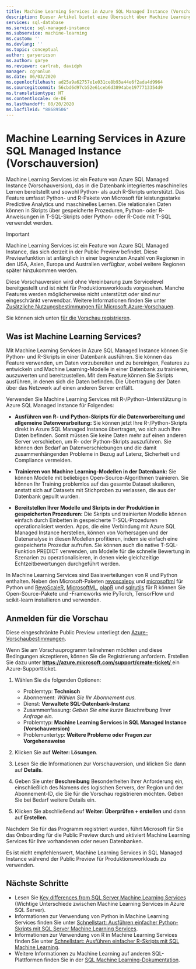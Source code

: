 ```yaml
---
title: Machine Learning Services in Azure SQL Managed Instance (Vorschauversion)
description: Dieser Artikel bietet eine Übersicht über Machine Learning Services in Azure SQL Managed Instance.
services: sql-database
ms.service: sql-managed-instance
ms.subservice: machine-learning
ms.custom: ''
ms.devlang: ''
ms.topic: conceptual
author: garyericson
ms.author: garye
ms.reviewer: carlrab, davidph
manager: cgronlun
ms.date: 06/03/2020
ms.openlocfilehash: ad25a9a62757e1e031ce8b93a44e6f2ada4d9964
ms.sourcegitcommit: 56cbd6d97cb52e61ceb6d3894abe1977713354d9
ms.translationtype: HT
ms.contentlocale: de-DE
ms.lasthandoff: 08/20/2020
ms.locfileid: "88689506"
---
```

# <a name="machine-learning-services-in-azure-sql-managed-instance-preview"></a>Machine Learning Services in Azure SQL Managed Instance (Vorschauversion)

Machine Learning Services ist ein Feature von Azure SQL Managed Instance (Vorschauversion), das in die Datenbank integriertes maschinelles Lernen bereitstellt und sowohl Python- als auch R-Skripts unterstützt. Das Feature umfasst Python- und R-Pakete von Microsoft für leistungsstarke Predictive Analytics und maschinelles Lernen. Die relationalen Daten können in Skripts über gespeicherte Prozeduren, Python- oder R-Anweisungen in T-SQL-Skripts oder Python- oder R-Code mit T-SQL verwendet werden.

> [!IMPORTANT]
> Machine Learning Services ist ein Feature von Azure SQL Managed Instance, das sich derzeit in der Public Preview befindet.
> Diese Previewfunktion ist anfänglich in einer begrenzten Anzahl von Regionen in den USA, Asien, Europa und Australien verfügbar, wobei weitere Regionen später hinzukommen werden.
>
> Diese Vorschauversion wird ohne Vereinbarung zum Servicelevel bereitgestellt und ist nicht für Produktionsworkloads vorgesehen. Manche Features werden möglicherweise nicht unterstützt oder sind nur eingeschränkt verwendbar.
> Weitere Informationen finden Sie unter [Zusätzliche Nutzungsbestimmungen für Microsoft Azure-Vorschauen](https://azure.microsoft.com/support/legal/preview-supplemental-terms/).
>
> Sie können sich unten [für die Vorschau registrieren](#signup).

## <a name="what-is-machine-learning-services"></a>Was ist Machine Learning Services?

Mit Machine Learning Services in Azure SQL Managed Instance können Sie Python- und R-Skripts in einer Datenbank ausführen. Sie können das Feature verwenden, um Daten vorzubereiten und zu bereinigen, Features zu entwickeln und Machine Learning-Modelle in einer Datenbank zu trainieren, auszuwerten und bereitzustellen. Mit dem Feature können Sie Skripts ausführen, in denen sich die Daten befinden. Die Übertragung der Daten über das Netzwerk auf einen anderen Server entfällt.

Verwenden Sie Machine Learning Services mit R-/Python-Unterstützung in Azure SQL Managed Instance für Folgendes:

- **Ausführen von R- und Python-Skripts für die Datenvorbereitung und allgemeine Datenverarbeitung:** Sie können jetzt Ihre R-/Python-Skripts direkt in Azure SQL Managed Instance übertragen, wo sich auch Ihre Daten befinden. Somit müssen Sie keine Daten mehr auf einen anderen Server verschieben, um R- oder Python-Skripts auszuführen. Sie können den Bedarf an Datenverschiebungen und die damit zusammenhängenden Probleme in Bezug auf Latenz, Sicherheit und Compliance vermeiden.

- **Trainieren von Machine Learning-Modellen in der Datenbank:** Sie können Modelle mit beliebigen Open-Source-Algorithmen trainieren. Sie können Ihr Training problemlos auf das gesamte Dataset skalieren, anstatt sich auf Datasets mit Stichproben zu verlassen, die aus der Datenbank gepullt wurden.

- **Bereitstellen Ihrer Modelle und Skripts in der Produktion in gespeicherten Prozeduren:** Die Skripts und trainierten Modelle können einfach durch Einbetten in gespeicherte T-SQL-Prozeduren operationalisiert werden. Apps, die eine Verbindung mit Azure SQL Managed Instance herstellen, können von Vorhersagen und der Datenanalyse in diesen Modellen profitieren, indem sie einfach eine gespeicherte Prozedur aufrufen. Sie können auch die native T-SQL-Funktion PREDICT verwenden, um Modelle für die schnelle Bewertung in Szenarien zu operationalisieren, in denen viele gleichzeitige Echtzeitbewertungen durchgeführt werden.

In Machine Learning Services sind Basisverteilungen von R und Python enthalten. Neben den Microsoft-Paketen [revoscalepy](https://docs.microsoft.com/sql/advanced-analytics/python/ref-py-revoscalepy) und [microsoftml](https://docs.microsoft.com/sql/advanced-analytics/python/ref-py-microsoftml) für Python und [RevoScaleR](https://docs.microsoft.com/sql/advanced-analytics/r/ref-r-revoscaler), [MicrosoftML](https://docs.microsoft.com/sql/advanced-analytics/r/ref-r-microsoftml), [olapR](https://docs.microsoft.com/sql/advanced-analytics/r/ref-r-olapr) und [sqlrutils](https://docs.microsoft.com/sql/advanced-analytics/r/ref-r-sqlrutils) für R können Sie Open-Source-Pakete und -Frameworks wie PyTorch, TensorFlow und scikit-learn installieren und verwenden.

<a name="signup"></a>

## <a name="sign-up-for-the-preview"></a>Anmelden für die Vorschau

Diese eingeschränkte Public Preview unterliegt den [Azure-Vorschaubestimmungen](https://azure.microsoft.com/support/legal/preview-supplemental-terms/). 

Wenn Sie am Vorschauprogramm teilnehmen möchten und diese Bedingungen akzeptieren, können Sie die Registrierung anfordern. Erstellen Sie dazu unter [ **https://azure.microsoft.com/support/create-ticket/** ](https://azure.microsoft.com/support/create-ticket/) ein Azure-Supportticket. 

1. Wählen Sie die folgenden Optionen:
   - Problemtyp: **Technisch**
   - Abonnement: *Wählen Sie Ihr Abonnement aus.*
   - Dienst: **Verwaltete SQL-Datenbank-Instanz**
   - Zusammenfassung: *Geben Sie eine kurze Beschreibung Ihrer Anfrage ein.*
   - Problemtyp: **Machine Learning Services in SQL Managed Instance (Vorschauversion)**
   - Problemuntertyp: **Weitere Probleme oder Fragen zur Vorgehensweise**

1. Klicken Sie auf **Weiter: Lösungen**.

1. Lesen Sie die Informationen zur Vorschauversion, und klicken Sie dann auf **Details**.

1. Geben Sie unter **Beschreibung** Besonderheiten Ihrer Anforderung ein, einschließlich des Namens des logischen Servers, der Region und der Abonnement-ID, die Sie für die Vorschau registrieren möchten. Geben Sie bei Bedarf weitere Details ein.

1. Klicken Sie abschließend auf **Weiter: Überprüfen + erstellen** und dann auf **Erstellen**.

Nachdem Sie für das Programm registriert wurden, führt Microsoft für Sie das Onboarding für die Public Preview durch und aktiviert Machine Learning Services für Ihre vorhandenen oder neuen Datenbanken.

Es ist nicht empfehlenswert, Machine Learning Services in SQL Managed Instance während der Public Preview für Produktionsworkloads zu verwenden.

## <a name="next-steps"></a>Nächste Schritte

- Lesen Sie [Key differences from SQL Server Machine Learning Services](machine-learning-services-differences.md) (Wichtige Unterschiede zwischen Machine Learning Services in Azure SQL Server).
- Informationen zur Verwendung von Python in Machine Learning Services finden Sie unter [Schnellstart: Ausführen einfacher Python-Skripts mit SQL Server Machine Learning Services](https://docs.microsoft.com/sql/machine-learning/tutorials/quickstart-python-create-script?context=/azure/azure-sql/managed-instance/context/ml-context&view=sql-server-ver15).
- Informationen zur Verwendung von R in Machine Learning Services finden Sie unter [Schnellstart: Ausführen einfacher R-Skripts mit SQL Machine Learning](https://docs.microsoft.com/sql/machine-learning/tutorials/quickstart-r-create-script?context=/azure/azure-sql/managed-instance/context/ml-context&view=sql-server-ver15).
- Weitere Informationen zu Machine Learning auf anderen SQL-Plattformen finden Sie in der [SQL Machine Learning-Dokumentation](https://docs.microsoft.com/sql/machine-learning/).
